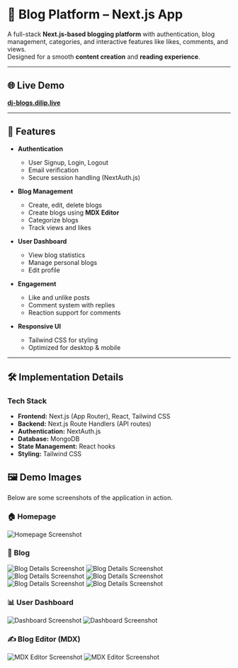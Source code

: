 # 📝 Blog Platform – Next.js App

A full-stack **Next.js-based blogging platform** with authentication, blog management, categories, and interactive features like likes, comments, and views.  
Designed for a smooth **content creation** and **reading experience**.

---

## 🌐 Live Demo
[**dj-blogs.dilip.live**](https://dj-blogs.dilip.live)

---

## 🚀 Features

- **Authentication**
  - User Signup, Login, Logout
  - Email verification
  - Secure session handling (NextAuth.js)

- **Blog Management**
  - Create, edit, delete blogs
  - Create blogs using **MDX Editor**
  - Categorize blogs
  - Track views and likes

- **User Dashboard**
  - View blog statistics
  - Manage personal blogs
  - Edit profile

- **Engagement**
  - Like and unlike posts
  - Comment system with replies
  - Reaction support for comments

- **Responsive UI**
  - Tailwind CSS for styling
  - Optimized for desktop & mobile

---

## 🛠 Implementation Details

### **Tech Stack**
- **Frontend:** Next.js (App Router), React, Tailwind CSS
- **Backend:** Next.js Route Handlers (API routes)
- **Authentication:** NextAuth.js
- **Database:** MongoDB
- **State Management:** React hooks
- **Styling:** Tailwind CSS

## 🖼 Demo Images

Below are some screenshots of the application in action.

### 🏠 Homepage
![Homepage Screenshot](./demo/homepage.png)

### 📄 Blog
![Blog Details Screenshot](./demo/blog-card.png)
![Blog Details Screenshot](./demo/blog-card1.png)
![Blog Details Screenshot](./demo/blog1.png)
![Blog Details Screenshot](./demo/blog2.png)
![Blog Details Screenshot](./demo/blog3.png)
![Blog Details Screenshot](./demo/blog4.png)

### 📊 User Dashboard
![Dashboard Screenshot](./demo/dashboard1.png)
![Dashboard Screenshot](./demo/dashboard2.png)


### ✍️ Blog Editor (MDX)
![MDX Editor Screenshot](./demo/editor1.png)
![MDX Editor Screenshot](./demo/editor2.png)


